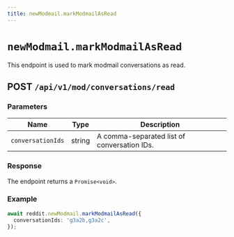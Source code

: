 ```yaml
---
title: newModmail.markModmailAsRead
---
```


# `newModmail.markModmailAsRead`

This endpoint is used to mark modmail conversations as read.

## POST `/api/v1/mod/conversations/read`

### Parameters

| Name              | Type   | Description                                 |
| ----------------- | ------ | ------------------------------------------- |
| `conversationIds` | string | A comma-separated list of conversation IDs. |

### Response

The endpoint returns a `Promise<void>`.

### Example

```typescript
await reddit.newModmail.markModmailAsRead({
  conversationIds: 'g3a2b,g3a2c',
});
```
